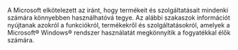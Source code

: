 <Token xmlns:xlink="http://www.w3.org/1999/xlink">A Microsoft elkötelezett az iránt, hogy termékeit és szolgáltatásait mindenki számára könnyebben használhatóvá tegye. Az alábbi szakaszok információt nyújtanak azokról a funkciókról, termékekről és szolgáltatásokról, amelyek a Microsoft® Windows® rendszer használatát megkönnyítik a fogyatékkal élők számára.</Token>

<!--HONumber=Jun16_HO4-->



